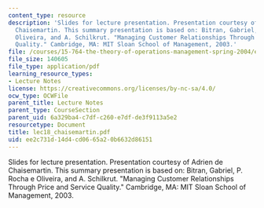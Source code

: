 ```yaml
---
content_type: resource
description: 'Slides for lecture presentation. Presentation courtesy of Adrien de
  Chaisemartin. This summary presentation is based on: Bitran, Gabriel, P. Rocha e
  Oliveira, and A. Schilkrut. "Managing Customer Relationships Through Price and Service
  Quality." Cambridge, MA: MIT Sloan School of Management, 2003.'
file: /courses/15-764-the-theory-of-operations-management-spring-2004/ee2c731d14d4cd0665a20b6632d86151_lec18_chaisemartin.pdf
file_size: 140605
file_type: application/pdf
learning_resource_types:
- Lecture Notes
license: https://creativecommons.org/licenses/by-nc-sa/4.0/
ocw_type: OCWFile
parent_title: Lecture Notes
parent_type: CourseSection
parent_uid: 6a329ba4-c7df-c260-e7df-de3f9113a5e2
resourcetype: Document
title: lec18_chaisemartin.pdf
uid: ee2c731d-14d4-cd06-65a2-0b6632d86151
---
```

Slides for lecture presentation. Presentation courtesy of Adrien de Chaisemartin. This summary presentation is based on: Bitran, Gabriel, P. Rocha e Oliveira, and A. Schilkrut. "Managing Customer Relationships Through Price and Service Quality." Cambridge, MA: MIT Sloan School of Management, 2003.